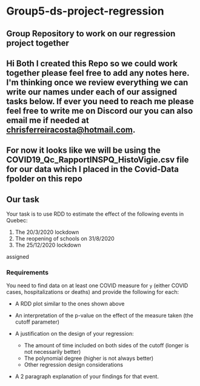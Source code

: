 # Group5-ds-project-regression
Group Repository to work on our regression project together 
---
Hi Both I created this Repo so we could work together please feel free to add any notes here. I'm thinking once we review everything we can write our names under each of our assigned tasks below. If ever you need to reach me please feel free to write me on Discord our you can also email me if needed at chrisferreiracosta@hotmail.com.
---
For now it looks like we will be using the COVID19_Qc_RapportINSPQ_HistoVigie.csv file for our data which I placed in the Covid-Data fpolder on this repo
---
## Our task

Your task is to use RDD to estimate the effect of the following events in Quebec:

1. The 20/3/2020 lockdown
2. The reopening of schools on 31/8/2020
3. The 25/12/2020 lockdown

 assigned
 ### Requirements

You need to find data on at least one COVID measure for `y` (either COVID cases, hospitalizations or deaths) and provide the following for each:

- A RDD plot similar to the ones shown above
- An interpretation of the p-value on the effect of the measure taken (the cutoff parameter)
- A justification on the design of your regression:

  - The amount of time included on both sides of the cutoff (longer is not necessarily better)
  - The polynomial degree (higher is not always better)
  - Other regression design considerations

- A 2 paragraph explanation of your findings for that event.
